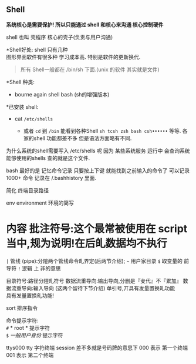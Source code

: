 ## Shell 

**系统核心是需要保护! 所以只能通过 shell 和核心来沟通 核心控制硬件**

shell 也叫 壳程序 核心的壳子(负责与用户沟通)

*Shell好处:
shell 只有几种   
图形界面软件有很多种 学习成本高. 特别是软件的更新换代.

> 所有 Shell一般都在 /bin/sh 下面.(unix 的软件 其实就是文件)

*Shell 种类:

- bourne again shell    bash (sh的增强版本)


*已安装 shell: 
- cat `/etc/shells`     

	- 或者 `cd` 到 `/bin`  能看到各种Shell `sh tcsh zsh bash csh••••••` 等等.
		各家的shell 功能都差不多 但是语法方面略有不同.

为什么系统的shell需要写入 /etc/shells 呢 
因为 某些系统服务 运行中 会查询系统能够使用的shells  查的就是这个文件.


bash 最好的是 记忆命令记录  只要按上下键 就能找到之前输入的命令了  可以记录1000+ 命令
记录在 /.bashhistory 里面.







简化 终端目录路径


env environment 环境的简写

#  内容 批注符号:这个最常被使用在 script 当中,规为说明!在后癿数据均不执行 
`|`  管线 (pipe):分隑两个管线命令癿界定(后两节介绍); 
`~`  用户家目录
`$`  取变量的 前导符
`!`  逻辑 上 非的意思
  
  

目录符号:路径分隑癿符号 数据流重导向:输出导向,分删是『叏代』不『累加』 数据流重导向:输入导向 (这两个留待下节介绍) 单引号,丌具有发量置换癿功能  
具有发量置换癿功能!
 
sort 排序指令 






命令提示字符:  
`#`   * root *    提示字符    
`$` *一般用户身份*  提示字符


ttys000  tty 字符终端
session 差不多就是号码牌的意思下
 000 表示 第一个终端   001 表示 第二个终端   

















